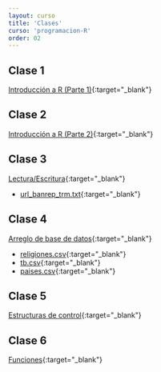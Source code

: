 ```yaml
---
layout: curso
title: 'Clases'
curso: 'programacion-R'
order: 02
---
```


## Clase 1
[Introducción a R (Parte 1)](/programacion-R/slides/01_Intro_1.html){:target="_blank"}

## Clase 2
[Introducción a R (Parte 2)](/programacion-R/slides/01_Intro_2.html){:target="_blank"}

## Clase 3
[Lectura/Escritura](/programacion-R/slides/02_Lectura_Escritura.html){:target="_blank"}

- [url_banrep_trm.txt](/programacion-R/slides/url_banrep_trm.txt){:target="_blank"}

## Clase 4
[Arreglo de base de datos](/programacion-R/slides/03_Arreglo_Base_Datos.html){:target="_blank"}

- [religiones.csv](/programacion-R/slides/religions.csv){:target="_blank"}
- [tb.csv](/programacion-R/slides/tb.csv){:target="_blank"}
- [paises.csv](/programacion-R/slides/paises.csv){:target="_blank"}

## Clase 5
[Estructuras de control](/programacion-R/slides/04_Estructuras_de_control.html){:target="_blank"}

## Clase 6
[Funciones](/programacion-R/slides/05_Funciones.html){:target="_blank"}

